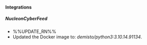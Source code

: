 
#### Integrations

##### NucleonCyberFeed

- %%UPDATE_RN%%
- Updated the Docker image to: *demisto/python3:3.10.14.91134*.
